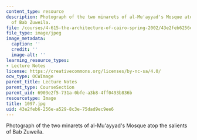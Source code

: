 ```yaml
---
content_type: resource
description: Photograph of the two minarets of al-Mu'ayyad's Mosque atop the salients
  of Bab Zuweila.
file: /courses/4-615-the-architecture-of-cairo-spring-2002/43e2feb6256ea5298c3e75dad9ec9ee6_1097.jpg
file_type: image/jpeg
image_metadata:
  caption: ''
  credit: ''
  image-alt: ''
learning_resource_types:
- Lecture Notes
license: https://creativecommons.org/licenses/by-nc-sa/4.0/
ocw_type: OCWImage
parent_title: Lecture Notes
parent_type: CourseSection
parent_uid: 6903e2f5-731a-0bfe-a3b8-4ff0493b836b
resourcetype: Image
title: 1097.jpg
uid: 43e2feb6-256e-a529-8c3e-75dad9ec9ee6
---
```

Photograph of the two minarets of al-Mu'ayyad's Mosque atop the salients of Bab Zuweila.